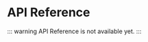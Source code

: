 <!-- 
SPDX-FileCopyrightText: SAP SE or an SAP affiliate company
SPDX-License-Identifier: Apache-2.0
-->
# API Reference

::: warning
API Reference is not available yet.
:::
